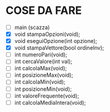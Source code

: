 # COSE DA FARE

* [ ] main (scazza)
* [X] void stampaOpzioni(void);
* [X] void eseguiOpzione(int opzione);
* [X] void stampaVettore(bool ordineInv);
* [ ] int numeroPari(void);
* [ ] int cercaValore(int val);
* [ ] int calcolaMax(void);
* [ ] int posizioneMax(void);
* [ ] int calcolaMin(void);
* [ ] int posizioneMin(void);
* [ ] int valoreFrequente(void);
* [ ] int calcolaMediaIntera(void);
